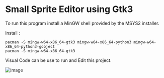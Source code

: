 # Small Sprite Editor using Gtk3

To run this program install a MinGW shell provided by the MSYS2 installer.

Install :

    pacman -S mingw-w64-x86_64-gtk3 mingw-w64-x86_64-python3 mingw-w64-x86_64-python3-gobject
    pacman -S mingw-w64-x86_64-gtk3

Visual Code can be use to run and Edit this project.

![image](https://github.com/nguray/PyGtk3SpriteEd/assets/94105216/c81acd8a-0c06-4573-9591-f18e66af55cb)


